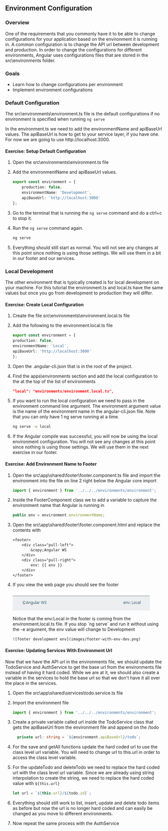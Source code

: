## Environment Configuration

### Overview

One of the requirements that you commonly have it to be able to change configurations for your application based on the environment it is running in.  A common configuration is to change the API url between development and production.  In order to change the configurations for different environments, Angular uses configurations files that are stored in the src\environments folder.  

### Goals

* Learn how to change configurations per environment
* Implement environment configurations

### Default Configuration

The src\environments\environment.ts file is the default configurations if no environment is specified when running `ng serve`

In the environment.ts we need to add the environmentName and apiBaseUrl values.  The apiBaseUrl is how to get to your service layer, if you have one.  For now we are going to use http://localhost:3000.

<h4 class="exercise-start">
    <b>Exercise</b>: Setup Default Configuration
</h4>

1. Open the src\environments\environment.ts file
1. Add the environmentName and apiBaseUrl values.  

    ```TypeScript
    export const environment = {
        production: false,
        environmentName: 'Development',
        apiBaseUrl: 'http://localhost:3000'
    };
    ```

1. Go to the terminal that is running the `ng serve` command and do a ctrl+c to stop it.
1. Run the `ng serve` command again.

    ```bash
    ng serve
    ```

1. Everything should still start as normal.  You will not see any changes at this point since nothing is using those settings.  We will use them in a bit in our footer and our services.

<div class="exercise-end"></div>

### Local Development

The other environment that is typically created is for local development on your machine.  For this tutorial the environment.ts and local.ts have the same values but once you go from development to production they will differ.   

<h4 class="exercise-start">
    <b>Exercise</b>: Create Local Configuration
</h4>

1. Create the file src\environments\environment.local.ts file
1. Add the following to the environment.local.ts file

    ```TypeScript
    export const environment = {
    production: false,
    environmentName: 'Local',
    apiBaseUrl: 'http://localhost:3000'
    };
    ```

1. Open the .angular-cli.json that is in the root of the project.  
1. Find the apps\environments section and add the local configuration to the at the top of the list of environments

    ```json
    "local": "environments/environment.local.ts",
    ```

1. If you want to run the local configuration we need to pass in the environment command line argument.  The environment argument value is the name of the environment name in the angular-cli.json file.  Note that you can only have 1 ng serve running at a time.    

    ```bash
    ng serve -e local
    ```

1. If the Angular compile was successful, you will now be using the local environment configuration. You will not see any changes at this point since nothing is using those settings.  We will use them in the next exercise in our footer.

<div class="exercise-end"></div>

<h4 class="exercise-start">
    <b>Exercise</b>: Add Environment Name to Footer
</h4>

1. Open the src\app\shared\footer\footer.component.ts file and import the environment into the file on line 2 right below the Angular core import

    ```TypeScript
    import { environment } from '../../../environments/environment';
    ```

1. Inside the FooterComponent class we to add a variable to capture the environment name that Angular is running in

    ```TypeScript
    public env = environment.environmentName;
    ```        

1. Open the src\app\shared\footer\footer.component.html and replace the contents with

    ```
    <footer>
        <div class="pull-left">
            &copy;Angular WS
        </div>
        <div class="pull-right">
            env: {{ env }} 
        </div>      
    </footer>
    ```

1.  If you view the web page you should see the footer 

    ![App Works with Footer](images/footer-with-env.png)

    <div class="alert alert-warning" role="alert">
        Notice that the env:Local in the footer is coming from the environment.local.ts file.  If you stop `ng serve` and run it without using the -e argument, the env value will change to Development

        ![footer development env](images/footer-with-env-dev.png)
        
    </div>

<div class="exercise-end"></div>    

<h4 class="exercise-start">
    <b>Exercise</b>: Updating Services With Environment Url
</h4>

Now that we have the API url in the environments file, we should update the TodoService and AuthService to get the base url from the environments file instead of having it hard coded.  While we are at it, we should also create a variable in the services to hold the base url so that we don't have it all over the place in the services.

1. Open the src\app\shared\services\todo.service.ts file
1. Import the environment file

    ```TypeScript
    import { environment } from '../../../environments/environment';
    ```

1. Create a private variable called url inside the TodoService class that gets the apiBaseUrl from the environment file and append on the /todo

    ```TypeScript
      private url: string = `${environment.apiBaseUrl}/todo`;
    ```

1. For the save and getAll functions update the hard coded url to use the class level url variable.  You will need to change url to this.url in order to access the class level variable.

1. For the updateTodo and deleteTodo we need to replace the hard coded url with the class level url variable.  Since we are already using string interpolation to create the string, we need to replace the hard coded value with `${this.url}`

    ```TypeScript
    let url = `${this.url}/${todo.id}`;
    ```

1. Everything should still work to list, insert, update and delete todo items as before but now the url is no longer hard coded and can easily be changed as you move to different environments.

1. Now repeat the same process with the AuthService


<div class="exercise-end"></div>
